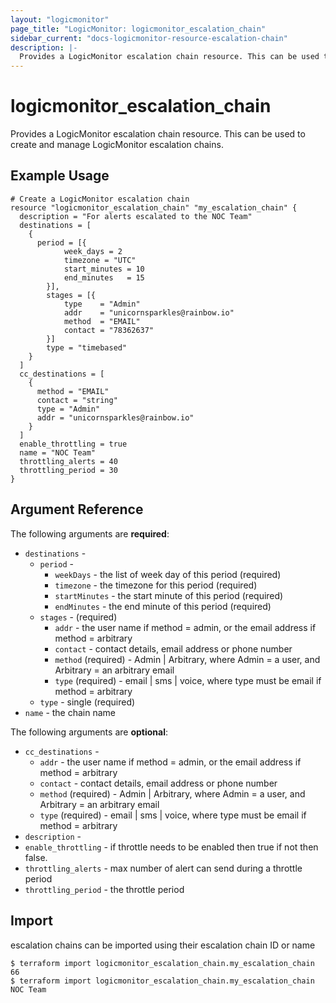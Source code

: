 ```yaml
---
layout: "logicmonitor"
page_title: "LogicMonitor: logicmonitor_escalation_chain"
sidebar_current: "docs-logicmonitor-resource-escalation-chain"
description: |-
  Provides a LogicMonitor escalation chain resource. This can be used to create and manage LogicMonitor escalation chains.
---
```


# logicmonitor_escalation_chain

Provides a LogicMonitor escalation chain resource. This can be used to create and manage LogicMonitor escalation chains.

## Example Usage
```hcl
# Create a LogicMonitor escalation chain
resource "logicmonitor_escalation_chain" "my_escalation_chain" {
  description = "For alerts escalated to the NOC Team"
  destinations = [
    {
      period = [{
            week_days = 2
            timezone = "UTC"
            start_minutes = 10
            end_minutes   = 15
        }],
        stages = [{
            type    = "Admin"
            addr    = "unicornsparkles@rainbow.io"
            method  = "EMAIL"
            contact = "78362637"
        }]
        type = "timebased"
    }
  ]
  cc_destinations = [
    {
      method = "EMAIL"
      contact = "string"
      type = "Admin"
      addr = "unicornsparkles@rainbow.io"
    }
  ]
  enable_throttling = true
  name = "NOC Team"
  throttling_alerts = 40
  throttling_period = 30
}
```

## Argument Reference

The following arguments are **required**:
* `destinations` - 
  + `period` -  
    + `weekDays` - the list of week day of this period (required)
    + `timezone` - the timezone for this period (required)
    + `startMinutes` - the start minute of this period (required)
    + `endMinutes` - the end minute of this period (required)
  + `stages` - (required) 
    + `addr` - the user name if method = admin, or the email address if method = arbitrary
    + `contact` - contact details, email address or phone number
    + `method` (required) - Admin | Arbitrary, where Admin = a user, and Arbitrary = an arbitrary email
    + `type` (required) - email | sms | voice, where type must be email if method = arbitrary
  + `type` - single (required)
* `name` - the chain name

The following arguments are **optional**:
* `cc_destinations` - 
  + `addr` - the user name if method = admin, or the email address if method = arbitrary
  + `contact` - contact details, email address or phone number
  + `method` (required) - Admin | Arbitrary, where Admin = a user, and Arbitrary = an arbitrary email
  + `type` (required) - email | sms | voice, where type must be email if method = arbitrary
* `description` - 
* `enable_throttling` - if throttle needs to be enabled then true if not then false.
* `throttling_alerts` - max number of alert can send during a throttle period
* `throttling_period` - the throttle period

## Import

escalation chains can be imported using their escalation chain ID or name
```
$ terraform import logicmonitor_escalation_chain.my_escalation_chain 66
$ terraform import logicmonitor_escalation_chain.my_escalation_chain NOC Team
```